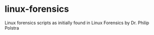# linux-forensics
Linux forensics scripts as initially found in Linux Forensics by Dr. Philip Polstra
